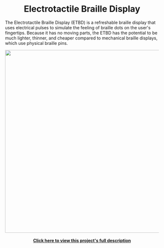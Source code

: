 <h1 align="center">Electrotactile Braille Display</h1> 

The Electrotactile Braille Display (ETBD) is a refreshable braille display that uses electrical pulses to simulate the feeling of braille dots on the user's fingertips. 
Because it has no moving parts, the ETBD has the potential to be much lighter, thinner, and cheaper compared to mechanical braille displays, which use physical braille pins.
 
<div align="center">
  <img src="https://user-images.githubusercontent.com/69165598/127417532-eb0e6ea6-da88-450e-bb05-25d5a5102f7c.jpg" width="600px">
</div>
<br>
<div align="center">
  <a href="https://tanjeffreyz.github.io/electrotactile-braille-display"><b>Click here to view this project's full description</b></a>
</div>
 
